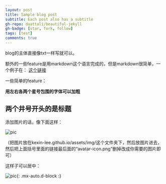 ```yaml
---
layout: post
title: Sample blog post
subtitle: Each post also has a subtitle
gh-repo: daattali/beautiful-jekyll
gh-badge: [star, fork, follow]
tags: [test]
comments: true
---
```


blog的主体直接像txt一样写就可以。

额外的一些feature是用markdown这个语言完成的，但是markdown很简单，一个例子在： [这个链接](https://markdowntutorial.com/)


一些简单的feature：

**用左右各两个星号包围的字体可以加粗**

## 两个井号开头的是标题


添加图片的话，像下面这样：

![pic](https://jinan789.github.io/assets/img/avatar-icon.png)

（把图片放在kexin-lee.github.io/assets/img/这个文件夹下，然后放图片进去，然后把上面括号里面的链接最后面的“avatar-icon.png”删掉改成你需要的图片即可）

这样子可以居中：

![pic](https://jinan789.github.io/assets/img/avatar-icon.png){: .mx-auto.d-block :}
